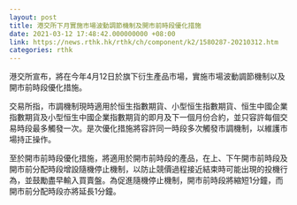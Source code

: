 ```yaml
---
layout: post
title: 港交所下月實施市場波動調節機制及開市前時段優化措施
date: 2021-03-12 17:48:42.000000000 +08:00
link: https://news.rthk.hk/rthk/ch/component/k2/1580287-20210312.htm
categories: rthk
---
```


港交所宣布，將在今年4月12日於旗下衍生產品市場，實施市場波動調節機制以及開市前時段優化措施。

交易所指，市調機制現時適用於恒生指數期貨、小型恒生指數期貨、恒生中國企業指數期貨及小型恒生中國企業指數期貨的即月及下一個月份合約，並只容許每個交易時段最多觸發一次。是次優化措施將容許同一時段多次觸發市調機制，以維護市場持正操作。

至於開市前時段優化措施，將適用於開市前時段的產品，在上、下午開市前時段及開市前分配時段增設隨機停止機制，以防止競價過程接近結束時可能出現的投機行為，並鼓勵盡早輸入買賣盤。為促進隨機停止機制，開市前時段將縮短1分鐘，而開市前分配時段亦將延長1分鐘。
